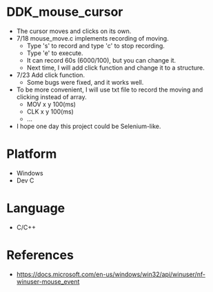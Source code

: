 # DDK_mouse_cursor
* The cursor moves and clicks on its own.
* 7/18 mouse_move.c implements recording of moving.
  * Type 's' to record and type 'c' to stop recording.
  * Type 'e' to execute.
  * It can record 60s (6000/100), but you can change it.
  * Next time, I will add click function and change it to a structure.
* 7/23 Add click function.
  * Some bugs were fixed, and it works well.
* To be more convenient, I will use txt file to record the moving and clicking instead of array.
  * MOV x y 100(ms)
  * CLK x y 100(ms)
  * ... 
* I hope one day this project could be Selenium-like.


# Platform
* Windows
* Dev C

# Language 
* C/C++

# References
* https://docs.microsoft.com/en-us/windows/win32/api/winuser/nf-winuser-mouse_event
